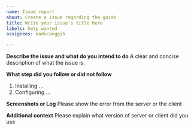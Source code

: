 ```yaml
---
name: Issue report
about: Create a issue regarding the guide
title: Write your issue's title here
labels: help wanted
assignees: madecanggih

---
```


**Describe the issue and what do you intend to do**
A clear and concise description of what the issue is.

**What step did you follow or did not follow**
1. Installing ...
2. Configuring ...

**Screenshots or Log**
Please show the error from the server or the client

**Additional context**
Please explain what version of server or client did you use

